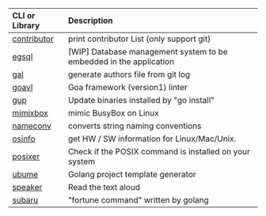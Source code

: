 |CLI or Library| Description|
|:--|:--|
|[contributor](https://github.com/nao1215/contributor)|print contributor List (only support git)|
|[egsql](https://github.com/nao1215/egsql)|[WIP] Database management system to be embedded in the application|
|[gal](https://github.com/nao1215/gal) | generate authors file from git log|
|[goavl](https://github.com/nao1215/goavl) | Goa framework (version1) linter|
|[gup](https://github.com/nao1215/gup) | Update binaries installed by "go install"|
|[mimixbox](https://github.com/nao1215/mimixbox)|mimic BusyBox on Linux|
|[nameconv](https://github.com/nao1215/nameconv) | converts string naming conventions|
|[osinfo](https://github.com/nao1215/osinfo)|get HW / SW information for Linux/Mac/Unix.|
|[posixer](https://github.com/nao1215/posixer) | Check if the POSIX command is installed on your system|
|[ubume](https://github.com/nao1215/ubume) | Golang project template generator|
|[speaker](https://github.com/nao1215/speaker)| Read the text aloud|
|[subaru](https://github.com/nao1215/subaru) | "fortune command" written by golang|

